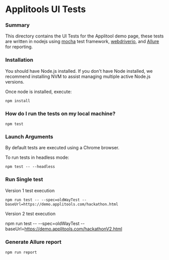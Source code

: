 # Applitools UI Tests

### Summary
This directory contains the UI Tests for the Applitool demo page, these tests are written in nodejs using [mocha](https://mochajs.org/) test framework, [webdriverio](http://webdriver.io/), and [Allure](https://www.npmjs.com/package/@wdio/allure-reporter) for reporting.

### Installation
You should have Node.js installed. If you don't have Node installed, we recommend installing NVM to assist managing multiple active Node.js versions.
    
Once node is installed, execute:   

    npm install

### How do I run the tests on my local machine?

    npm test
    
### Launch Arguments
By default tests are executed using a Chrome browser. 

To run tests in headless mode:

    npm test -- --headless

### Run Single test
Version 1 test execution

    npm run test -- --spec=oldWayTest --baseUrl=https://demo.applitools.com/hackathon.html

Version 2 test execution

 npm run test -- --spec=oldWayTest --baseUrl=https://demo.applitools.com/hackathonV2.html
  

### Generate Allure report 
    
    npm run report
